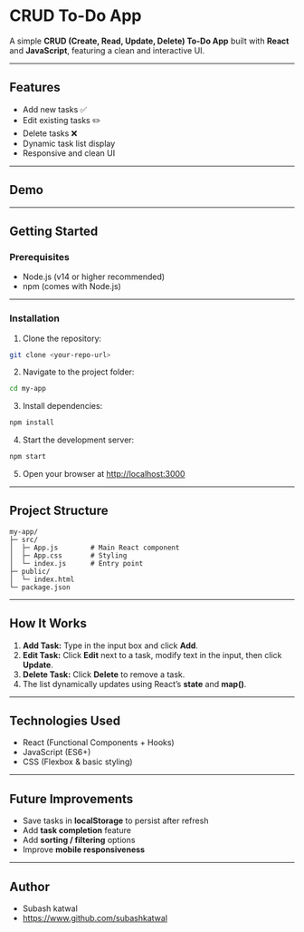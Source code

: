 # CRUD To-Do App

A simple **CRUD (Create, Read, Update, Delete) To-Do App** built with **React** and **JavaScript**, featuring a clean and interactive UI.

---

## **Features**

* Add new tasks ✅
* Edit existing tasks ✏️
* Delete tasks ❌
* Dynamic task list display
* Responsive and clean UI

---

## **Demo**

---

## **Getting Started**

### **Prerequisites**

* Node.js (v14 or higher recommended)
* npm (comes with Node.js)

---

### **Installation**

1. Clone the repository:

```bash
git clone <your-repo-url>
```

2. Navigate to the project folder:

```bash
cd my-app
```

3. Install dependencies:

```bash
npm install
```

4. Start the development server:

```bash
npm start
```

5. Open your browser at [http://localhost:3000](http://localhost:3000)

---

## **Project Structure**

```
my-app/
├─ src/
│  ├─ App.js        # Main React component
│  ├─ App.css       # Styling
│  └─ index.js      # Entry point
├─ public/
│  └─ index.html
└─ package.json
```

---

## **How It Works**

1. **Add Task:** Type in the input box and click **Add**.
2. **Edit Task:** Click **Edit** next to a task, modify text in the input, then click **Update**.
3. **Delete Task:** Click **Delete** to remove a task.
4. The list dynamically updates using React’s **state** and **map()**.

---

## **Technologies Used**

* React (Functional Components + Hooks)
* JavaScript (ES6+)
* CSS (Flexbox & basic styling)

---

## **Future Improvements**

* Save tasks in **localStorage** to persist after refresh
* Add **task completion** feature
* Add **sorting / filtering** options
* Improve **mobile responsiveness**

---

## **Author**

* Subash katwal
* https://www.github.com/subashkatwal
